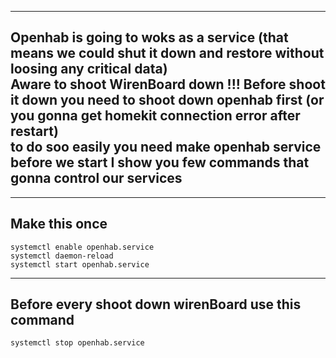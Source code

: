 -----

Openhab is going to woks as a service (that means we could shut it down and restore without loosing any critical data)  
Aware to shoot WirenBoard down !!! Before shoot it down you need to shoot down openhab first (or you gonna get homekit connection error after restart)  
to do soo easily you need make openhab service  
before we start I show you few commands that gonna control our services  
----
----
Make this once  
----
    systemctl enable openhab.service  
    systemctl daemon-reload  
    systemctl start openhab.service  
----
Before every shoot down wirenBoard use this command  
----
    systemctl stop openhab.service  
